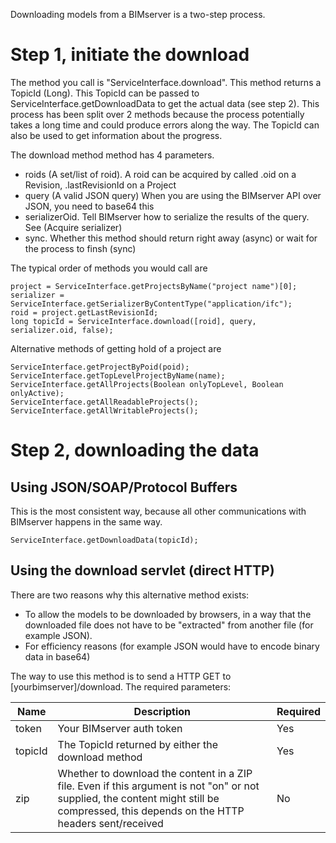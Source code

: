Downloading models from a BIMserver is a two-step process.

# Step 1, initiate the download

The method you call is "ServiceInterface.download". This method returns a TopicId (Long). This TopicId can be passed to ServiceInterface.getDownloadData to get the actual data (see step 2). This process has been split over 2 methods because the process potentially takes a long time and could produce errors along the way. The TopicId can also be used to get information about the progress.

The download method method has 4 parameters.
- roids (A set/list of roid). A roid can be acquired by called .oid on a Revision, .lastRevisionId on a Project
- query (A valid JSON query) When you are using the BIMserver API over JSON, you need to base64 this
- serializerOid. Tell BIMserver how to serialize the results of the query. See (Acquire serializer)
- sync. Whether this method should return right away (async) or wait for the process to finsh (sync)

The typical order of methods you would call are
```
project = ServiceInterface.getProjectsByName("project name")[0];
serializer = ServiceInterface.getSerializerByContentType("application/ifc");
roid = project.getLastRevisionId;
long topicId = ServiceInterface.download([roid], query, serializer.oid, false);
```

Alternative methods of getting hold of a project are
```
ServiceInterface.getProjectByPoid(poid);
ServiceInterface.getTopLevelProjectByName(name);
ServiceInterface.getAllProjects(Boolean onlyTopLevel, Boolean onlyActive);
ServiceInterface.getAllReadableProjects();
ServiceInterface.getAllWritableProjects();
```

# Step 2, downloading the data

## Using JSON/SOAP/Protocol Buffers

This is the most consistent way, because all other communications with BIMserver happens in the same way. 

```
ServiceInterface.getDownloadData(topicId);
```

## Using the download servlet (direct HTTP)

There are two reasons why this alternative method exists:
- To allow the models to be downloaded by browsers, in a way that the downloaded file does not have to be "extracted" from another file (for example JSON).
- For efficiency reasons (for example JSON would have to encode binary data in base64)

The way to use this method is to send a HTTP GET to [yourbimserver]/download. The required parameters:

| Name | Description | Required |
|---|---|---|
| token | Your BIMserver auth token | Yes |
| topicId | The TopicId returned by either the download method | Yes |
| zip | Whether to download the content in a ZIP file. Even if this argument is not "on" or not supplied, the content might still be compressed, this depends on the HTTP headers sent/received | No |
